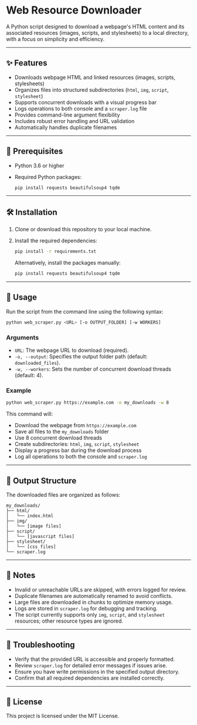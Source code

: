 # Web Resource Downloader

A Python script designed to download a webpage's HTML content and its associated resources (images, scripts, and stylesheets) to a local directory, with a focus on simplicity and efficiency.

---

## ✨ Features

- Downloads webpage HTML and linked resources (images, scripts, stylesheets)
- Organizes files into structured subdirectories (`html`, `img`, `script`, `stylesheet`)
- Supports concurrent downloads with a visual progress bar
- Logs operations to both console and a `scraper.log` file
- Provides command-line argument flexibility
- Includes robust error handling and URL validation
- Automatically handles duplicate filenames

---

## 🧰 Prerequisites

- Python 3.6 or higher
- Required Python packages:

  ```bash
  pip install requests beautifulsoup4 tqdm
  ```

---

## 🛠️ Installation

1. Clone or download this repository to your local machine.
2. Install the required dependencies:

   ```bash
   pip install -r requirements.txt
   ```

   Alternatively, install the packages manually:

   ```bash
   pip install requests beautifulsoup4 tqdm
   ```

---

## 🚀 Usage

Run the script from the command line using the following syntax:

```bash
python web_scraper.py <URL> [-o OUTPUT_FOLDER] [-w WORKERS]
```

### Arguments

- `URL`: The webpage URL to download (required).
- `-o, --output`: Specifies the output folder path (default: `downloaded_files`).
- `-w, --workers`: Sets the number of concurrent download threads (default: 4).

### Example

```bash
python web_scraper.py https://example.com -o my_downloads -w 8
```

This command will:

- Download the webpage from `https://example.com`
- Save all files to the `my_downloads` folder
- Use 8 concurrent download threads
- Create subdirectories: `html`, `img`, `script`, `stylesheet`
- Display a progress bar during the download process
- Log all operations to both the console and `scraper.log`

---

## 📂 Output Structure

The downloaded files are organized as follows:

```
my_downloads/
├── html/
│   └── index.html
├── img/
│   └── [image files]
├── script/
│   └── [javascript files]
├── stylesheet/
│   └── [css files]
└── scraper.log
```

---

## 📝 Notes

- Invalid or unreachable URLs are skipped, with errors logged for review.
- Duplicate filenames are automatically renamed to avoid conflicts.
- Large files are downloaded in chunks to optimize memory usage.
- Logs are stored in `scraper.log` for debugging and tracking.
- The script currently supports only `img`, `script`, and `stylesheet` resources; other resource types are ignored.

---

## 🧪 Troubleshooting

- Verify that the provided URL is accessible and properly formatted.
- Review `scraper.log` for detailed error messages if issues arise.
- Ensure you have write permissions in the specified output directory.
- Confirm that all required dependencies are installed correctly.

---

## 📄 License

This project is licensed under the MIT License.
